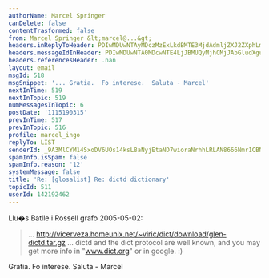 ```yaml
---
authorName: Marcel Springer
canDelete: false
contentTrasformed: false
from: Marcel Springer &lt;marcel@...&gt;
headers.inReplyToHeader: PDIwMDUwNTAyMDczMzExLkdBMTE3MjdAdmljZXJ2ZXphLmhvbWV1bml4Lm5ldD4=
headers.messageIdInHeader: PDIwMDUwNTA0MDcwNTE4LjJBMUQyMjhCMjJAbGludXgubG9jYWw+
headers.referencesHeader: .nan
layout: email
msgId: 518
msgSnippet: '... Gratia.  Fo interese.  Saluta - Marcel'
nextInTime: 519
nextInTopic: 519
numMessagesInTopic: 6
postDate: '1115190315'
prevInTime: 517
prevInTopic: 516
profile: marcel_ingo
replyTo: LIST
senderId: _9A3MlCYM14SxoDV6UOs14ksL8aNyjEtaND7wioraNrhhLRLAN8666Nmr1CBN46Ag2vmOl9lokRdjW-ml4x9-4CAY4rsRflVgWsqZA
spamInfo.isSpam: false
spamInfo.reason: '12'
systemMessage: false
title: 'Re: [glosalist] Re: dictd dictionary'
topicId: 511
userId: 142192462
---
```




Llu�s Batlle i Rossell grafo 2005-05-02:
 > ... 
 > http://vicerveza.homeunix.net/~viric/dict/download/glen-dictd.tar.gz
 > ... 
 > dictd and the dict protocol are well known, and you may get more info
 > in "www.dict.org" or in google. :)



Gratia.  Fo interese.  Saluta - Marcel



